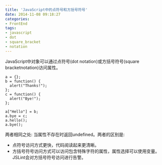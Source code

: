 ```yaml
---
title: 'JavaScript中的点符号和方括号符号'
date: 2014-11-08 09:18:27
categories: 
- FrontEnd
tags: 
- javascript
- dot
- square_bracket
- notation
---
```

JavaScript中对象可以通过点符号(dot notation)或方括号符号(square bracketnotation)访问属性。
```
a = {};
b = function() {
  alert("Thanks!");
};
c = function() {
  alert("Bye!");
};

a["Hello"] = b;
a.bye = c;
a.hello();
a.bye();
```
两者相同之处: 当属性不存在时返回undefined。两者的区别是:
- 点符号访问方式更快，代码阅读起来更清晰。
- 方括号符号访问方式可以访问包含特殊字符的属性，属性选择可以使用变量。JSLint会对方括号符号访问进行告警。